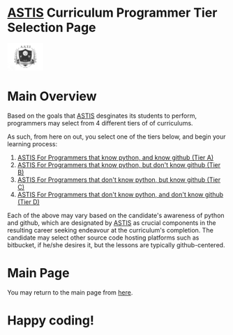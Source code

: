 # [ASTIS](https://github.com/g0dEngineer/ASTIS) Curriculum Programmer Tier Selection Page

![Alt Text](https://github.com/g0dEngineer/ASTIS/blob/main/data/logo.png)


# Main Overview
Based on the goals that [ASTIS](https://github.com/g0dEngineer/ASTIS) desginates its students to perform, programmers may select from 4 different tiers of of curriculums.

As such, from here on out, you select one of the tiers below, and begin your learning process:

1. [ASTIS For Programmers that know python, and know github (Tier A)](https://github.com/g0dEngineer/ASTIS/tree/main/data/MainProgrammerPage/data/TypeB_Programmers_TierA)
2. [ASTIS For Programmers that know python, but don't know github (Tier B)](https://github.com/g0dEngineer/ASTIS/tree/main/data/MainProgrammerPage/data/TypeB_Programmers_TierB)
3. [ASTIS For Programmers that don't know python, but know github (Tier C)](https://github.com/g0dEngineer/ASTIS/tree/main/data/MainProgrammerPage/data/TypeB_Programmers_TierC)
4. [ASTIS For Programmers that don't know python, and don't know github (Tier D)](https://github.com/g0dEngineer/ASTIS/tree/main/data/MainProgrammerPage/data/TypeB_Programmers_TierD)

Each of the above may vary based on the candidate's awareness of python and github, which are designated by [ASTIS](https://github.com/g0dEngineer/ASTIS) as crucial components in the resulting career seeking endeavour at the curriculum's completion. The candidate may select other source code hosting platforms such as bitbucket, if he/she desires it, but the lessons are typically github-centered.

# Main Page
You may return to the main page from [here](https://github.com/g0dEngineer/ASTIS/tree/main/data/MainProgrammerPage).

# Happy coding!




